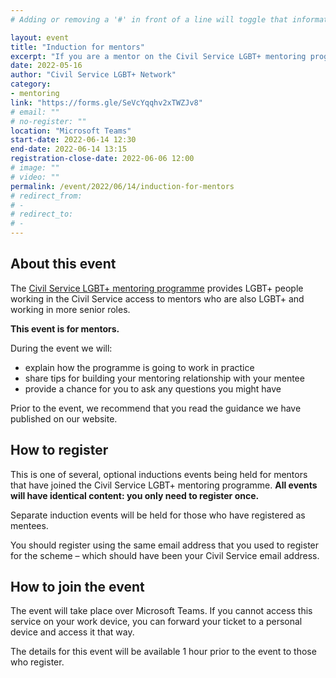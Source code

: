 ```yaml
---
# Adding or removing a '#' in front of a line will toggle that information off and on from being processed. 

layout: event
title: "Induction for mentors"
excerpt: "If you are a mentor on the Civil Service LGBT+ mentoring programme 2022, sign up to attend one of our mentoring induction events"
date: 2022-05-16
author: "Civil Service LGBT+ Network"
category: 
- mentoring
link: "https://forms.gle/SeVcYqqhv2xTWZJv8"
# email: ""
# no-register: ""
location: "Microsoft Teams"
start-date: 2022-06-14 12:30
end-date: 2022-06-14 13:15
registration-close-date: 2022-06-06 12:00
# image: ""
# video: ""
permalink: /event/2022/06/14/induction-for-mentors
# redirect_from: 
# - 
# redirect_to: 
# - 
---
```


## About this event

The [Civil Service LGBT+ mentoring programme](/mentoring) provides LGBT+ people working in the Civil Service access to mentors who are also LGBT+ and working in more senior roles.

**This event is for mentors.**

During the event we will:

- explain how the programme is going to work in practice
- share tips for building your mentoring relationship with your mentee
- provide a chance for you to ask any questions you might have

Prior to the event, we recommend that you read the guidance we have published on our website.

## How to register

This is one of several, optional inductions events being held for mentors that have joined the Civil Service LGBT+ mentoring programme. **All events will have identical content: you only need to register once.**

Separate induction events will be held for those who have registered as mentees.

You should register using the same email address that you used to register for the scheme – which should have been your Civil Service email address.

## How to join the event

The event will take place over Microsoft Teams. If you cannot access this service on your work device, you can forward your ticket to a personal device and access it that way.

The details for this event will be available 1 hour prior to the event to those who register.
